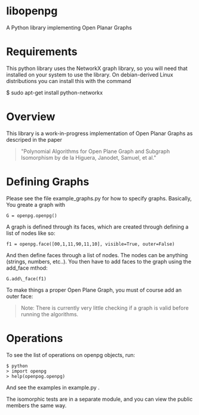 libopenpg
=========

A Python library implementing Open Planar Graphs

Requirements
============

This python library uses the NetworkX graph library, so you will need that
installed on your system to use the library.  On debian-derived Linux 
distributions you can install this with the command

 $ sudo apt-get install python-networkx

Overview
========

This library is a work-in-progress implementation of Open Planar Graphs
as descriped in the paper

> "Polynomial Algorithms for Open Plane Graph and Subgraph Isomorphism by 
de la Higuera, Janodet, Samuel, et al."

Defining Graphs
===============

Please see the file example\_graphs.py for how to specify graphs.  Basically,
You greate a graph with

	G = openpg.openpg()

A graph is defined through its faces, which are created through defining a list
of nodes like so:

	f1 = openpg.face([00,1,11,90,11,10], visible=True, outer=False)

And then define faces through a list of nodes.  The nodes can be anything
(strings, numbers, etc..).  You then have to add faces to the graph using
the add\_face mthod:

	G.add\_face(f1)

To make things a proper Open Plane Graph, you must of course add an outer face:

> Note: There is currently very little checking if a graph is valid before 
running the algorithms. 

Operations
==========

To see the list of operations on openpg objects, run:

	$ python
	> import openpg
	> help(openpog.openpg)

And see the examples in example.py .

The isomorphic tests are in a separate module, and you can view the public
members the same way.








